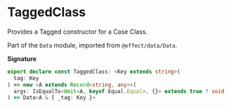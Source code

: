 # TaggedClass

Provides a Tagged constructor for a Case Class.

Part of the `Data` module, imported from `@effect/data/Data`.

**Signature**

```ts
export declare const TaggedClass: <Key extends string>(
  tag: Key
) => new <A extends Record<string, any>>(
  args: IsEqualTo<Omit<A, keyof Equal.Equal>, {}> extends true ? void : Omit<A, keyof Equal.Equal>
) => Data<A & { _tag: Key }>
```
